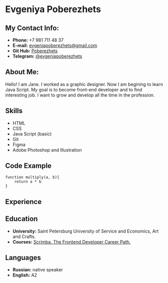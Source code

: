 # **Evgeniya Poberezhets**
## **My Contact Info:**

* **Phone:** +7 981 711 48 37
* **E-mail:** evgeniapoberezhets@gmail.com
* **Git Hub:** [Poberezhets](https://github.com/Poberezhets)
* **Telegram:** [@evgeniapoberezhets](https://t.me/evgeniapoberezhets)



## **About Me:**

Hello! I am Jane. I worked as a graphic designer. Now I am begining to learn Java Script. My goal is to become front-end developer and to find interesting job. I want to grow and develop all the time in the profession.



## **Skills**

* HTML
* CSS
* Java Script (basic)
* Git
* Figma
* Adobe Photoshop and Illustration



## **Code Example**

```
function multiply(a, b){
    return a * b
}
```


## **Experience**



## **Education**

* **University:** Saint Petersburg University of Service and Economics, Art and Crafts.
* **Courses:** [Scrimba. The Frontend Developer Career Path.](https://scrimba.com/)



## **Languages**

* **Russian:** native speaker
* **English:** A2 